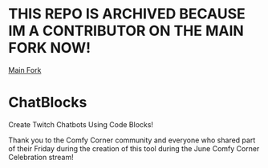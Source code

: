 # THIS REPO IS ARCHIVED BECAUSE IM A CONTRIBUTOR ON THE MAIN FORK NOW!
[Main Fork](http://github.com/Instafluff/ChatBlocks/)

# ChatBlocks
Create Twitch Chatbots Using Code Blocks!

Thank you to the Comfy Corner community and everyone who shared part of their Friday during the creation of this tool during the June Comfy Corner Celebration stream!
